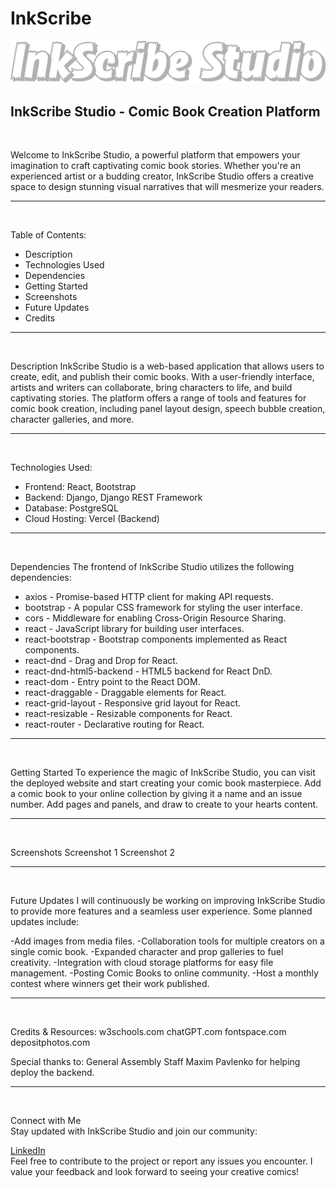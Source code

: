 # InkScribe

![](https://github.com/Bryan-Velez/InkScribe/blob/main/Frontend-Inkscribe-Studio/src/assets/Readme%20Logo.png?raw=true)

## InkScribe Studio - Comic Book Creation Platform

<br>

Welcome to InkScribe Studio, a powerful platform that empowers your imagination to craft captivating comic book stories. Whether you're an experienced artist or a budding creator, InkScribe Studio offers a creative space to design stunning visual narratives that will mesmerize your readers.

---
<br>

Table of Contents:
- Description
- Technologies Used
- Dependencies
- Getting Started
- Screenshots
- Future Updates
- Credits

---
<br>

Description
InkScribe Studio is a web-based application that allows users to create, edit, and publish their comic books. With a user-friendly interface, artists and writers can collaborate, bring characters to life, and build captivating stories. The platform offers a range of tools and features for comic book creation, including panel layout design, speech bubble creation, character galleries, and more.

---
<br>

Technologies Used:
- Frontend: React, Bootstrap
- Backend: Django, Django REST Framework
- Database: PostgreSQL
- Cloud Hosting: Vercel (Backend)

---
<br>

Dependencies
The frontend of InkScribe Studio utilizes the following dependencies:

- axios - Promise-based HTTP client for making API requests.
- bootstrap - A popular CSS framework for styling the user interface.
- cors - Middleware for enabling Cross-Origin Resource Sharing.
- react - JavaScript library for building user interfaces.
- react-bootstrap - Bootstrap components implemented as React components.
- react-dnd - Drag and Drop for React.
- react-dnd-html5-backend - HTML5 backend for React DnD.
- react-dom - Entry point to the React DOM.
- react-draggable - Draggable elements for React.
- react-grid-layout - Responsive grid layout for React.
- react-resizable - Resizable components for React.
- react-router - Declarative routing for React.

---
<br>

Getting Started
To experience the magic of InkScribe Studio, you can visit the deployed website and start creating your comic book masterpiece. Add a comic book to your online collection by giving it a name and an issue number. Add pages and panels, and draw to create to your hearts content.

---
<br>

Screenshots
Screenshot 1
Screenshot 2

---
<br>

Future Updates
I will continuously be working on improving InkScribe Studio to provide more features and a seamless user experience. Some planned updates include:

-Add images from media files.
-Collaboration tools for multiple creators on a single comic book.
-Expanded character and prop galleries to fuel creativity.
-Integration with cloud storage platforms for easy file management.
-Posting Comic Books to online community.
-Host a monthly contest where winners get their work published.

---
<br>

Credits & Resources:
w3schools.com
chatGPT.com
fontspace.com
depositphotos.com

 Special thanks to:
 General Assembly Staff
 Maxim Pavlenko for helping deploy the backend.

---
<br>

Connect with Me
<br>
Stay updated with InkScribe Studio and join our community:

[LinkedIn](https://www.linkedin.com/in/bryanvelez-se/)
<br>
Feel free to contribute to the project or report any issues you encounter. I value your feedback and look forward to seeing your creative comics!